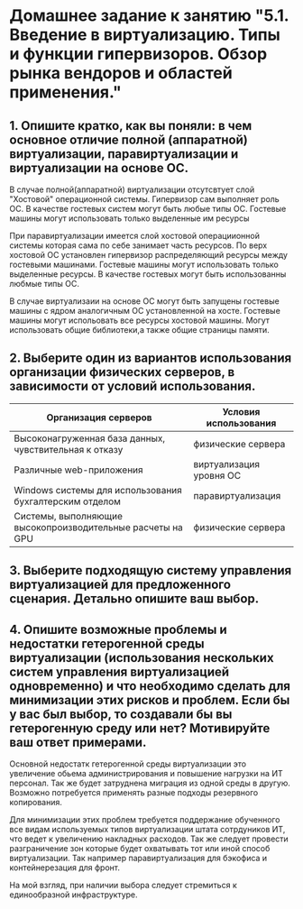 # Домашнее задание к занятию "5.1. Введение в виртуализацию. Типы и функции гипервизоров. Обзор рынка вендоров и областей применения."

## 1. Опишите кратко, как вы поняли: в чем основное отличие полной (аппаратной) виртуализации, паравиртуализации и виртуализации на основе ОС.

В случае полной(аппаратной) виртуализации отсутсвтует слой "Хостовой" операционной системы. Гипервизор сам выполняет роль ОС. В качестве гостевых систем могут быть любые типы ОС. Гостевые машины могут использовать только выделенные им ресурсы

При паравиртуализации имеется слой хостовой операциионной системы которая сама по себе занимает часть ресурсов.  По верх хостовой ОС установлен гипервизор распределяющий ресурсы между гостевыми машинами. Гостевые машины могут использовать только выделенные ресурсы. В качестве гостевых могут быть использованны любмые типы ОС.

В случае виртуализаии на основе ОС могут быть запущены гостевые машины с ядром аналогичным ОС установленной на хосте. Гостевые машины могут испольовать все ресурсы хостовой машины. Могут использовать общие библиотеки,а также общие страницы памяти.

## 2. Выберите один из вариантов использования организации физических серверов, в зависимости от условий использования.

| Организация серверов | Условия использования|
| ------------- | ------------- |
| Высоконагруженная база данных, чувствительная к отказу | физические сервера  |
| Различные web-приложения |виртуализация уровня ОС |
| Windows системы для использования бухгалтерским отделом | паравиртуализация |
| Системы, выполняющие высокопроизводительные расчеты на GPU| физические сервера|

## 3. Выберите подходящую систему управления виртуализацией для предложенного сценария. Детально опишите ваш выбор.

## 4. Опишите возможные проблемы и недостатки гетерогенной среды виртуализации (использования нескольких систем управления виртуализацией одновременно) и что необходимо сделать для минимизации этих рисков и проблем. Если бы у вас был выбор, то создавали бы вы гетерогенную среду или нет? Мотивируйте ваш ответ примерами.

Основной недостатк гетерогенной среды виртуализации это увеличение обьема администрирования и повышение нагрузки на ИТ персонал. Так же будет затруднена миграция из одной среды в другую. Возможно потребуется применять разные подходы резервного копирования.

Для минимизации этих проблем требуется поддержание обученного все видам используемых типов виртуализации штата сотрдуников ИТ, что ведет к увеличению накладных расходов. Так же следует провести разграничение зон которые будет охватывать тот или иной способ виртуализации. Так например паравиртуализация для бэкофиса и контейнерезация для фронт.

На мой взгляд, при наличии выбора следует стремиться к единообразной инфраструктуре. 
